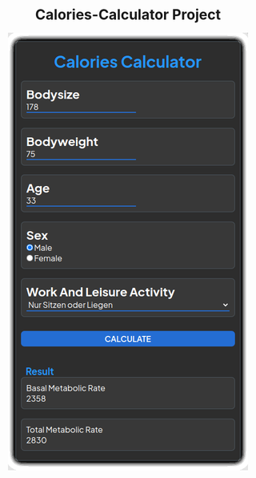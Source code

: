 <div align="center"> 

# Calories-Calculator Project

</div>

<div align="center"> 

![](./assets/img/app-screenshot.png)

</div>